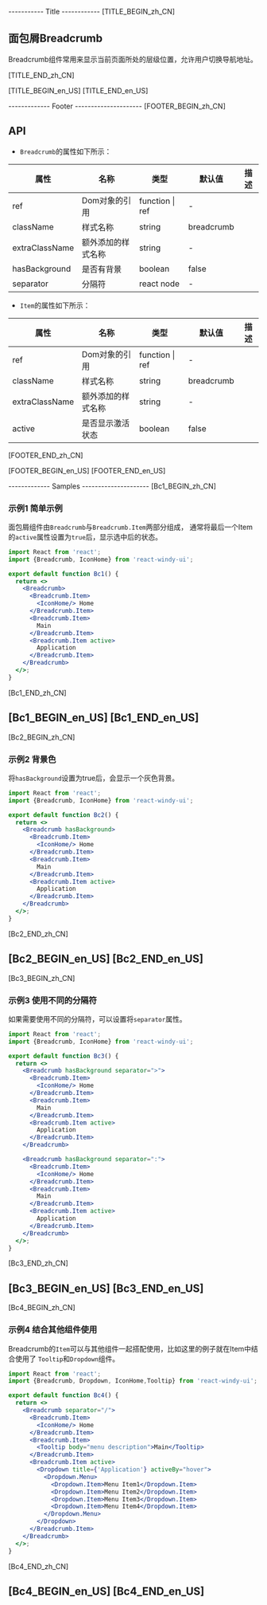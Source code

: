 ----------- Title ------------
[TITLE_BEGIN_zh_CN]
## 面包屑Breadcrumb 
Breadcrumb组件常用来显示当前页面所处的层级位置，允许用户切换导航地址。

[TITLE_END_zh_CN]


[TITLE_BEGIN_en_US]
[TITLE_END_en_US]

------------- Footer ---------------------
[FOOTER_BEGIN_zh_CN]
## API

- <Code>Breadcrumb</Code>的属性如下所示：

| 属性 | 名称 | 类型 | 默认值 | 描述 |
| --- | --- | --- | --- | --- |
| ref | Dom对象的引用 | function \| ref | - |  |
| className | 样式名称 | string | breadcrumb |  |
| extraClassName | 额外添加的样式名称 | string | - |  |
| hasBackground | 是否有背景 | boolean | false |  |
| separator | 分隔符 | react node | - |  |

- <Code>Item</Code>的属性如下所示：

| 属性 | 名称 | 类型 | 默认值 | 描述 |
| --- | --- | --- | --- | --- |
| ref | Dom对象的引用 | function \| ref | - |  |
| className | 样式名称 | string | breadcrumb |  |
| extraClassName | 额外添加的样式名称 | string | - |  |
| active | 是否显示激活状态 | boolean | false |  |



[FOOTER_END_zh_CN]

[FOOTER_BEGIN_en_US]
[FOOTER_END_en_US]

------------- Samples ---------------------
[Bc1_BEGIN_zh_CN]
### 示例1 简单示例

<DemoDesc title="提示">
 面包屑组件由<Code>Breadcrumb</Code>与<Code>Breadcrumb.Item</Code>两部分组成，
 通常将最后一个Item的<Code>active</Code>属性设置为<Code>true</Code>后，显示选中后的状态。
</DemoDesc>

```jsx
import React from 'react';
import {Breadcrumb, IconHome} from 'react-windy-ui';

export default function Bc1() {
  return <>
    <Breadcrumb>
      <Breadcrumb.Item>
        <IconHome/> Home
      </Breadcrumb.Item>
      <Breadcrumb.Item>
        Main
      </Breadcrumb.Item>
      <Breadcrumb.Item active>
        Application
      </Breadcrumb.Item>
    </Breadcrumb>
  </>;
}
```

[Bc1_END_zh_CN]

[Bc1_BEGIN_en_US]
[Bc1_END_en_US]
----------------------------------
[Bc2_BEGIN_zh_CN]
### 示例2 背景色

<DemoDesc title="提示">
    将<Code>hasBackground</Code>设置为true后，会显示一个灰色背景。
</DemoDesc>

```jsx
import React from 'react';
import {Breadcrumb, IconHome} from 'react-windy-ui';

export default function Bc2() {
  return <>
    <Breadcrumb hasBackground>
      <Breadcrumb.Item>
        <IconHome/> Home
      </Breadcrumb.Item>
      <Breadcrumb.Item>
        Main
      </Breadcrumb.Item>
      <Breadcrumb.Item active>
        Application
      </Breadcrumb.Item>
    </Breadcrumb>
  </>;
}
```

[Bc2_END_zh_CN]

[Bc2_BEGIN_en_US]
[Bc2_END_en_US]
----------------------------------
[Bc3_BEGIN_zh_CN]
### 示例3 使用不同的分隔符

<DemoDesc title="提示">
    如果需要使用不同的分隔符，可以设置将<Code>separator</Code>属性。
</DemoDesc>

```jsx
import React from 'react';
import {Breadcrumb, IconHome} from 'react-windy-ui';

export default function Bc3() {
  return <>
    <Breadcrumb hasBackground separator=">">
      <Breadcrumb.Item>
        <IconHome/> Home
      </Breadcrumb.Item>
      <Breadcrumb.Item>
        Main
      </Breadcrumb.Item>
      <Breadcrumb.Item active>
        Application
      </Breadcrumb.Item>
    </Breadcrumb>

    <Breadcrumb hasBackground separator=":">
      <Breadcrumb.Item>
        <IconHome/> Home
      </Breadcrumb.Item>
      <Breadcrumb.Item>
        Main
      </Breadcrumb.Item>
      <Breadcrumb.Item active>
        Application
      </Breadcrumb.Item>
    </Breadcrumb>
  </>;
}
```

[Bc3_END_zh_CN]

[Bc3_BEGIN_en_US]
[Bc3_END_en_US]
----------------------------------
[Bc4_BEGIN_zh_CN]
### 示例4 结合其他组件使用

<DemoDesc title="提示">
    Breadcrumb的<Code>Item</Code>可以与其他组件一起搭配使用，比如这里的例子就在Item中结合使用了
    <Code>Tooltip</Code>和<Code>Dropdown</Code>组件。
</DemoDesc>

```jsx
import React from 'react';
import {Breadcrumb, Dropdown, IconHome,Tooltip} from 'react-windy-ui';

export default function Bc4() {
  return <>
    <Breadcrumb separator="/">
      <Breadcrumb.Item>
        <IconHome/> Home
      </Breadcrumb.Item>
      <Breadcrumb.Item>
        <Tooltip body="menu description">Main</Tooltip>
      </Breadcrumb.Item>
      <Breadcrumb.Item active>
        <Dropdown title={'Application'} activeBy="hover">
          <Dropdown.Menu>
            <Dropdown.Item>Menu Item1</Dropdown.Item>
            <Dropdown.Item>Menu Item2</Dropdown.Item>
            <Dropdown.Item>Menu Item3</Dropdown.Item>
            <Dropdown.Item>Menu Item4</Dropdown.Item>
          </Dropdown.Menu>
        </Dropdown>
      </Breadcrumb.Item>
    </Breadcrumb>
  </>;
}
```

[Bc4_END_zh_CN]

[Bc4_BEGIN_en_US]
[Bc4_END_en_US]
----------------------------------
